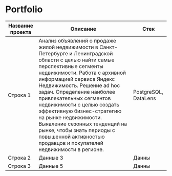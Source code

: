 # Portfolio
| Название проекта | Описание | Стек |
|------------------|----------|------|
| Строка 1         | Анализ объявлений о продаже жилой недвижимости в Санкт-Петербурге и Ленинградской области с целью найти самые перспективные сегменты недвижимости. Работа с архивной информацией сервиса Яндекс Недвижимость. Решение ad hoc задач. Определение наиболее привлекательных сегментов недвижимости с целью создать эффективную бизнес-стратегию на рынке недвижимости. Выявление сезонных тенденций на рынке, чтобы знать периоды с повышенной активностью продавцов и покупателей недвижимости в регионе.| PostgreSQL, DataLens|
| Строка 2         | Данные 3 | Данны|
| Строка 3         | Данные 5 | Данны|
